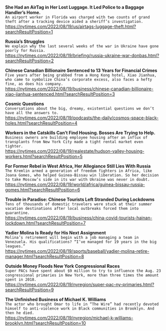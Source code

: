 **She Had an AirTag in Her Lost Luggage. It Led Police to a Baggage Handler’s Home.**\
`An airport worker in Florida was charged with two counts of grand theft after a tracking device aided a sheriff’s investigation.`\
https://nytimes.com/2022/08/19/us/airtags-luggage-theft.html?searchResultPosition=1

**Russia’s Struggles**\
`We explain why the last several weeks of the war in Ukraine have gone poorly for Russia.`\
https://nytimes.com/2022/08/19/briefing/russia-ukraine-war-donbas.html?searchResultPosition=2

**Chinese Canadian Billionaire Sentenced to 13 Years for Financial Crimes**\
`Five years after being grabbed from a Hong Kong hotel, Xiao Jianhua, who came to symbolize China’s corporate excess, also faces a hefty fine, as does his company.`\
https://nytimes.com/2022/08/19/business/chinese-canadian-billionaire-xiao-jianhua-sentenced.html?searchResultPosition=3

**Cosmic Questions**\
`Conversations about the big, dreamy, existential questions we don’t have all the answers to.`\
https://nytimes.com/2022/08/19/podcasts/the-daily/cosmos-space-black-holes.html?searchResultPosition=4

**Workers in the Catskills Can’t Find Housing. Bosses Are Trying to Help.**\
`Business owners are building employee housing after an influx of transplants from New York City made a tight rental market even tighter.`\
https://nytimes.com/2022/08/19/realestate/hudson-valley-housing-workers.html?searchResultPosition=5

**For Former Rebel in West Africa, Her Allegiance Still Lies With Russia**\
`The Kremlin armed a generation of freedom fighters in Africa, like Joana Gomes, who helped Guinea-Bissau win liberation. So her decision to take Moscow’s side in its war with Ukraine was never in doubt.`\
https://nytimes.com/2022/08/19/world/africa/guinea-bissau-russia-gomes.html?searchResultPosition=6

**Trouble in Paradise: Chinese Tourists Left Stranded During Lockdowns**\
`Tens of thousands of domestic travelers were stuck at their summer vacation destinations after local outbreaks forced them into quarantine.`\
https://nytimes.com/2022/08/19/business/china-covid-tourists-hainan-lockdown.html?searchResultPosition=7

**Yadier Molina Is Ready for His Next Assignment**\
`Molina’s retirement will begin with a job managing a team in Venezuela. His qualifications? “I’ve managed for 19 years in the big leagues.”`\
https://nytimes.com/2022/08/19/sports/baseball/yadier-molina-retire-manager.html?searchResultPosition=8

**Outside Money Floods New York Congressional Races**\
`Super PACs have spent about $9 million to try to influence the Aug. 23 congressional primaries in New York, more than three times the amount spent in 2018.`\
https://nytimes.com/2022/08/19/nyregion/super-pac-ny-primaries.html?searchResultPosition=9

**The Unfinished Business of Michael K. Williams**\
`The actor who brought Omar to life in “The Wire” had recently devoted himself to anti-violence work in Black communities in Brooklyn. And then he died.`\
https://nytimes.com/2022/08/19/nyregion/michael-k-williams-brooklyn.html?searchResultPosition=10

